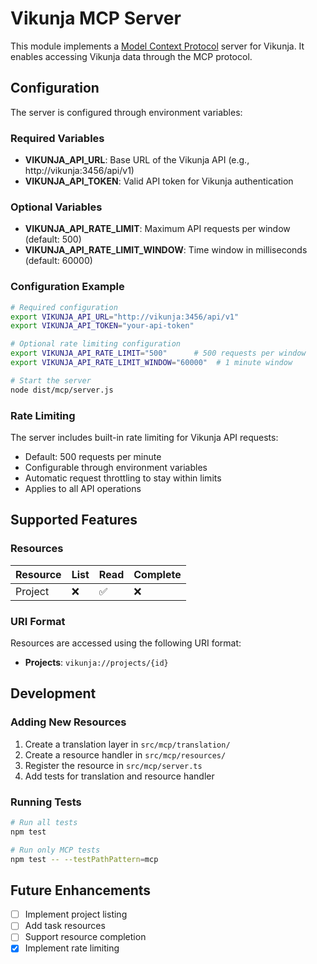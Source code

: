 # Vikunja MCP Server

This module implements a [Model Context Protocol](https://modelcontextprotocol.io/) server for Vikunja. It enables accessing Vikunja data through the MCP protocol.

## Configuration

The server is configured through environment variables:

### Required Variables

- **VIKUNJA_API_URL**: Base URL of the Vikunja API (e.g., http://vikunja:3456/api/v1)
- **VIKUNJA_API_TOKEN**: Valid API token for Vikunja authentication

### Optional Variables

- **VIKUNJA_API_RATE_LIMIT**: Maximum API requests per window (default: 500)
- **VIKUNJA_API_RATE_LIMIT_WINDOW**: Time window in milliseconds (default: 60000)

### Configuration Example

```bash
# Required configuration
export VIKUNJA_API_URL="http://vikunja:3456/api/v1"
export VIKUNJA_API_TOKEN="your-api-token"

# Optional rate limiting configuration
export VIKUNJA_API_RATE_LIMIT="500"      # 500 requests per window
export VIKUNJA_API_RATE_LIMIT_WINDOW="60000"  # 1 minute window

# Start the server
node dist/mcp/server.js
```

### Rate Limiting

The server includes built-in rate limiting for Vikunja API requests:

- Default: 500 requests per minute
- Configurable through environment variables
- Automatic request throttling to stay within limits
- Applies to all API operations

## Supported Features

### Resources

| Resource | List | Read | Complete |
| -------- | ---- | ---- | -------- |
| Project  | ❌   | ✅   | ❌       |

### URI Format

Resources are accessed using the following URI format:

- **Projects**: `vikunja://projects/{id}`

## Development

### Adding New Resources

1. Create a translation layer in `src/mcp/translation/`
2. Create a resource handler in `src/mcp/resources/`
3. Register the resource in `src/mcp/server.ts`
4. Add tests for translation and resource handler

### Running Tests

```bash
# Run all tests
npm test

# Run only MCP tests
npm test -- --testPathPattern=mcp
```

## Future Enhancements

- [ ] Implement project listing
- [ ] Add task resources
- [ ] Support resource completion
- [x] Implement rate limiting
